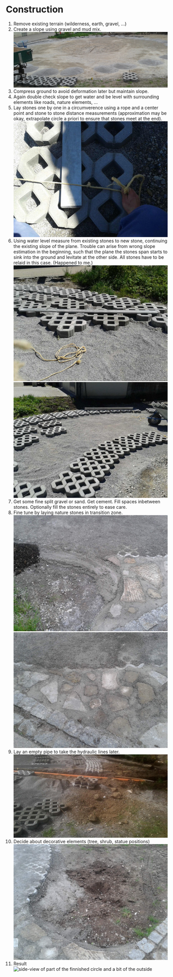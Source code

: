 <!--
SPDX-FileCopyrightText: 2017 - 2020 faerietree <radagast@ciry.at>
SPDX-FileCopyrightText: 2023 Robin Vobruba <hoijui.quaero@gmail.com>

SPDX-License-Identifier: CC-BY-SA-4.0
-->

# Construction

1. Remove existing terrain (wilderness, earth, gravel, ...)
2. Create a slope using gravel and mud mix. \
    ![gravel ready to spread out](
    ../../res/assets/media/img/environment/20170425_123424.jpg)
3. Compress ground to avoid deformation later but maintain slope.
4. Again double check slope to get water
    and be level with surrounding elements like roads, nature elements, ...
5. Lay stones one by one in a circumverence using a rope and a center point
    and stone to stone distance measurements
    (approximation may be okay, extrapolate circle a priori
    to ensure that stones meet at the end). \
    ![stone positioning guidance](
    ../../res/assets/media/img/environment/20170510_121757.jpg)
6. Using water level measure from existing stones to new stone,
    continuing the existing slope of the plane.
    Trouble can arise from wrong slope estimation in the beginning,
    such that the plane the stones span starts to sink into the ground
    and levitate at the other side.
    All stones have to be relaid in this case.
    (Happened to me.) \
    ![check level of different circles](
    ../../res/assets/media/img/environment/20170510_123152.jpg) \
    ![check level withing a single circle](
    ../../res/assets/media/img/environment/20170510_121441.jpg)
7. Get some fine split gravel or sand.
    Get cement.
    Fill spaces inbetween stones.
    Optionally fill the stones entirely to ease care.
8. Fine tune by laying nature stones in transition zone. \
    ![nature stones garmenting right outside the circle - 1](
    ../../res/assets/media/img/environment/20170520_191428.jpg) \
    ![nature stones garmenting right outside the circle - 2](
    ../../res/assets/media/img/environment/20170520_191417.jpg)
9. Lay an empty pipe to take the hydraulic lines later. \
    ![laying of empty pipe in the ground](
    ../../res/assets/media/img/environment/20170513_095036.jpg)
10. Decide about decorative elements (tree, shrub, statue positions) \
    ![whole in the ground outside the circle for a bush](
    ../../res/assets/media/img/environment/20170520_191413.jpg)
11. Result \
    ![side-view of part of the finnished circle
    and a bit of the outside](
    ../../res/assets/media/img/environment/20170520_191359_cut.jpg)
